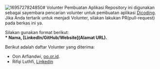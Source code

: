 ![1695727824850](https://github.com/rifqilululu/volunter-pembuatan-aplikasi/assets/160374141/45c4b1b6-6579-4032-8a8e-39327c50c32b)# Volunter Pembuatan Aplikasi
Repository ini digunakan sebagai sayembara pencarian volunter untuk pembuatan aplikasi [Dicoding](www.dicoding.com).<br>
Jika Anda tertarik untuk menjadi Volunter, silakan lakukan PR(pull-request) pada berkas ini ya.<br>

Silakan gunakan format berikut:<br>
**\* Nama, [LinkedIn/GitHub/Website](Alamat URL).**  

Berikut adalah daftar Volunter yang diterima:
* Oon Arfiandwi, [oo.or.id](https://oo.or.id).
* Rifqi Luthfi, [Linkedin](www.linkedin.com/in/rifqi-luthfi)
